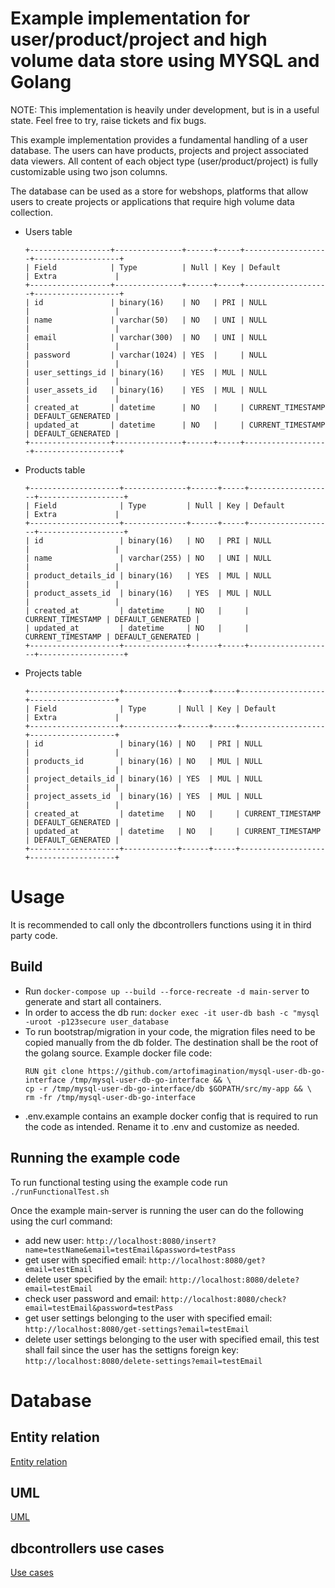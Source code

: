 # Example implementation for user/product/project and high volume data store using MYSQL and Golang

NOTE: This implementation is heavily under development, but is in a useful state. Feel free to try, raise tickets and fix bugs.

This example implementation provides a fundamental handling of a user database. The users can have products, projects and project associated data viewers.
All content of each object type (user/product/project) is fully customizable using two json columns.

The database can be used as a store for webshops, platforms that allow users to create projects or applications that require high volume data collection.

- Users table
  ```
  +------------------+---------------+------+-----+-------------------+-------------------+
  | Field            | Type          | Null | Key | Default           | Extra             |
  +------------------+---------------+------+-----+-------------------+-------------------+
  | id               | binary(16)    | NO   | PRI | NULL              |                   |
  | name             | varchar(50)   | NO   | UNI | NULL              |                   |
  | email            | varchar(300)  | NO   | UNI | NULL              |                   |
  | password         | varchar(1024) | YES  |     | NULL              |                   |
  | user_settings_id | binary(16)    | YES  | MUL | NULL              |                   |
  | user_assets_id   | binary(16)    | YES  | MUL | NULL              |                   |
  | created_at       | datetime      | NO   |     | CURRENT_TIMESTAMP | DEFAULT_GENERATED |
  | updated_at       | datetime      | NO   |     | CURRENT_TIMESTAMP | DEFAULT_GENERATED |
  +------------------+---------------+------+-----+-------------------+-------------------+
- Products table
  ```
  +--------------------+--------------+------+-----+-------------------+-------------------+
  | Field              | Type         | Null | Key | Default           | Extra             |
  +--------------------+--------------+------+-----+-------------------+-------------------+
  | id                 | binary(16)   | NO   | PRI | NULL              |                   |
  | name               | varchar(255) | NO   | UNI | NULL              |                   |
  | product_details_id | binary(16)   | YES  | MUL | NULL              |                   |
  | product_assets_id  | binary(16)   | YES  | MUL | NULL              |                   |
  | created_at         | datetime     | NO   |     | CURRENT_TIMESTAMP | DEFAULT_GENERATED |
  | updated_at         | datetime     | NO   |     | CURRENT_TIMESTAMP | DEFAULT_GENERATED |
  +--------------------+--------------+------+-----+-------------------+-------------------+
- Projects table
  ```
  +--------------------+------------+------+-----+-------------------+-------------------+
  | Field              | Type       | Null | Key | Default           | Extra             |
  +--------------------+------------+------+-----+-------------------+-------------------+
  | id                 | binary(16) | NO   | PRI | NULL              |                   |
  | products_id        | binary(16) | NO   | MUL | NULL              |                   |
  | project_details_id | binary(16) | YES  | MUL | NULL              |                   |
  | project_assets_id  | binary(16) | YES  | MUL | NULL              |                   |
  | created_at         | datetime   | NO   |     | CURRENT_TIMESTAMP | DEFAULT_GENERATED |
  | updated_at         | datetime   | NO   |     | CURRENT_TIMESTAMP | DEFAULT_GENERATED |
  +--------------------+------------+------+-----+-------------------+-------------------+
  
# Usage
It is recommended to call only the dbcontrollers functions using it in third party code.

## Build
- Run ```docker-compose up --build --force-recreate -d main-server``` to generate and start all containers.
- In order to access the db run: ```docker exec -it user-db bash -c "mysql -uroot -p123secure user_database```
- To run bootstrap/migration in your code, the migration files need to be copied manually from the db folder. The destination shall be the root of the golang source.
  Example docker file code:
  ```
  RUN git clone https://github.com/artofimagination/mysql-user-db-go-interface /tmp/mysql-user-db-go-interface && \
  cp -r /tmp/mysql-user-db-go-interface/db $GOPATH/src/my-app && \
  rm -fr /tmp/mysql-user-db-go-interface
- .env.example contains an example docker config that is required to run the code as intended. Rename it to .env and customize as needed.

## Running the example code
To run functional testing using the example code run ```./runFunctionalTest.sh```

Once the example main-server is running the user can do the following using the curl command:
- add new user: ```http://localhost:8080/insert?name=testName&email=testEmail&password=testPass```
- get user with specified email: ```http://localhost:8080/get?email=testEmail```
- delete user specified by the email: ```http://localhost:8080/delete?email=testEmail```
- check user password and email: ```http://localhost:8080/check?email=testEmail&password=testPass```
- get user settings belonging to the user with specified email: ```http://localhost:8080/get-settings?email=testEmail```
- delete user settings belonging to the user with specified email, this test shall fail since the user has the settigns foreign key: ```http://localhost:8080/delete-settings?email=testEmail```

# Database
## Entity relation
[Entity relation](docs/DBRelations.jpg)
## UML
[UML](docs/UML.jpg)
## dbcontrollers use cases
[Use cases](docs/UseCase.jpg)


